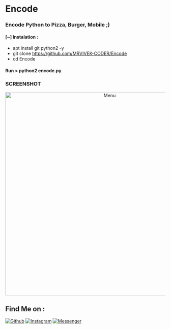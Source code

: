 # Encode
### Encode Python to Pizza, Burger, Mobile ;)
 
#### [~] Instalation :
 
* apt install git python2 -y
* git clone https://github.com/MRVIVEK-CODER/Encode
* cd Encode
 
#### Run > python2 encode.py
 
### SCREENSHOT ###
<p align="center">
 <img src="https://github.com/MRVIVEK-CODER/DX2/blob/main/Screenshot_20210609-115721.jpg" width="640" title="Menu" alt="Menu">
 

## Find Me on :
 
[![Github](https://img.shields.io/badge/Github-VivekXD-green?style=for-the-badge&logo=github)](https://github.com/MRVIVEK-CODER)
[![Instagram](https://img.shields.io/badge/IG-%40Instagram-red?style=for-the-badge&logo=instagram)](https://www.instagram.com/hacker_solution_by_vivek)
[![Messenger](https://img.shields.io/badge/Chat-Messenger-blue?style=for-the-badge&logo=messenger)](https://m.me/Vivek.chandel.420)
 

